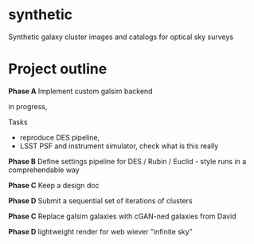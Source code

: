 # synthetic
Synthetic galaxy cluster images and catalogs for optical sky surveys


# Project outline

**Phase A** Implement custom galsim backend

in progress,

Tasks
  * reproduce DES pipeline, 
  * LSST PSF and instrument simulator, check what is this really



**Phase B** Define settings pipeline for DES / Rubin / Euclid - style runs in a comprehendable way

**Phase C** Keep a design doc

**Phase D** Submit a sequential set of iterations of clusters

**Phase C** Replace galsim galaxies with cGAN-ned galaxies from David

**Phase D** lightweight render for web wiever "infinite sky"
